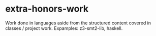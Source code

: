 # extra-honors-work
Work done in languages aside from the structured content covered in classes / project work. 
Expamples: z3-smt2-lib, haskell.
